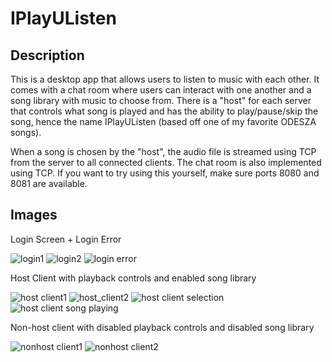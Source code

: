 # IPlayUListen

## Description
This is a desktop app that allows users to listen to music with each other. It comes with a chat room where users can interact with one another and a song library with music to choose from. There is a "host" for each server that controls what song is played and has the ability to play/pause/skip the song, hence the name IPlayUListen (based off one of my favorite ODESZA songs).

When a song is chosen by the "host", the audio file is streamed using TCP from the server to all connected clients. The chat room is also implemented using TCP. If you want to try using this yourself, make sure ports 8080 and 8081 are available.

## Images
Login Screen + Login Error

![login1](https://drive.google.com/uc?export=view&id=1e3Rc5nET3tHr786V54PlY_qGnqAbVSZf)
![login2](https://drive.google.com/uc?export=view&id=1mdiZdYtYm1nlrJYynLDg1hQz66SayB2D)
![login error](https://drive.google.com/uc?export=view&id=1f9CBO_wYAiCYNcLmYvcXVI6gx7A3xR2Q)

Host Client with playback controls and enabled song library

![host client1](https://drive.google.com/uc?export=view&id=1J8_n2pMEz2O6LN317v24kWGOSOXe1RbI)
![host_client2](https://drive.google.com/uc?export=view&id=1nLQmOMgB6V4HBQw0eOKiXT8V6rAb031y)
![host client selection](https://drive.google.com/uc?export=view&id=1zQt6lJpE90jTCDutAiHLExhlFNu9q6yq)
![host client song playing](https://drive.google.com/uc?export=view&id=1T4DMItBtf8P-pvbZ3APEpbAWXGZcrAi8)

Non-host client with disabled playback controls and disabled song library

![nonhost client1](https://drive.google.com/uc?export=view&id=1cNtUIXI1ICdULE8qKiu9GeLekQCRgr-N)
![nonhost client2](https://drive.google.com/uc?export=view&id=140h0k8U0YDqsTILOHejS9Zx_rfnvQj9Q)
